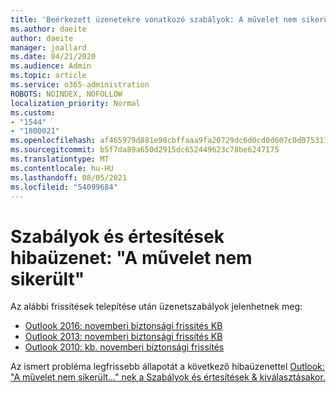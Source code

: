 ```yaml
---
title: 'Beérkezett üzenetekre vonatkozó szabályok: A művelet nem sikerült'
ms.author: daeite
author: daeite
manager: joallard
ms.date: 04/21/2020
ms.audience: Admin
ms.topic: article
ms.service: o365-administration
ROBOTS: NOINDEX, NOFOLLOW
localization_priority: Normal
ms.custom:
- "1544"
- "1800021"
ms.openlocfilehash: af465979d881e98cbffaaa9fa20729dc6d0cd0d607c0d075311b19c8960b2f33
ms.sourcegitcommit: b5f7da89a650d2915dc652449623c78be6247175
ms.translationtype: MT
ms.contentlocale: hu-HU
ms.lasthandoff: 08/05/2021
ms.locfileid: "54099684"
---
```

# <a name="rules-and-alerts-error-the-operation-failed"></a>Szabályok és értesítések hibaüzenet: "A művelet nem sikerült"

Az alábbi frissítések telepítése után üzenetszabályok jelenhetnek meg:

- [Outlook 2016: novemberi biztonsági frissítés KB](https://support.microsoft.com/help/4461506)
- [Outlook 2013: novemberi biztonsági frissítés KB](https://support.microsoft.com/help/4461486)
- [Outlook 2010: kb. novemberi biztonsági frissítés](https://support.microsoft.com/help/4461585)

Az ismert probléma legfrissebb állapotát a következő hibaüzenettel [Outlook: "A művelet nem sikerült..." nek a Szabályok és értesítések & kiválasztásakor.](https://support.office.com/article/Outlook-Error-The-operation-failed-when-selecting-Manage-Rules-Alerts-64b6ff77-98c2-4564-9cbf-25bd8e17fb8b%20)
